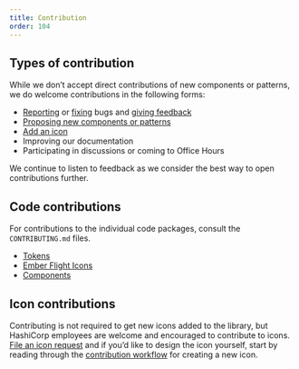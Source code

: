 ```yaml
---
title: Contribution
order: 104
---
```


## Types of contribution

While we don’t accept direct contributions of new components or patterns, we do welcome contributions in the following forms:

* [Reporting](https://github.com/hashicorp/design-system/issues/new/choose) or [fixing](#code-contributions) bugs and [giving feedback](https://docs.google.com/forms/d/e/1FAIpQLSdPShbSiUYgimppZeqWT99bVi6zLbKDThQUQTirH3RCj2okdg/viewform)
* [Proposing new components or patterns](https://docs.google.com/forms/d/e/1FAIpQLScpMXgrUTVT5fYriu4Pp48r4Nl_eCPluVnJLg0Yg3NXsRWvIA/viewform)
* [Add an icon](#icon-contributions)
* Improving our documentation
* Participating in discussions or coming to Office Hours

We continue to listen to feedback as we consider the best way to open contributions further.

## Code contributions

For contributions to the individual code packages, consult the `CONTRIBUTING.md` files.
* [Tokens](https://github.com/hashicorp/design-system/blob/main/packages/tokens/CONTRIBUTING.md)
* [Ember Flight Icons](https://github.com/hashicorp/design-system/blob/main/packages/ember-flight-icons/CONTRIBUTING.md)
* [Components](https://github.com/hashicorp/design-system/blob/main/packages/components/CONTRIBUTING.md)

## Icon contributions

Contributing is not required to get new icons added to the library, but HashiCorp employees are welcome and encouraged to contribute to icons. [File an icon request](https://docs.google.com/forms/d/e/1FAIpQLSc2wsaOaKHiVKPzk-FWlqwVdOjSmSuOU03XC5ZdJkHOcLDOEA/viewform) and if you’d like to design the icon yourself, start by reading through the  [contribution workflow](https://www.figma.com/file/MYiw4kiVpunIMMw0sBkE1t/%E2%9C%8F%EF%B8%8F-Flight-Development?node-id=566%3A1129&t=Bbflj3UUaWVyhamn-4) for creating a new icon.